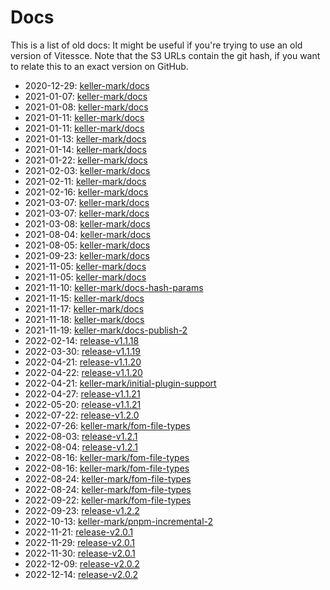 # Docs

This is a list of old docs: It might be useful if you're trying to use an old version of Vitessce.
Note that the S3 URLs contain the git hash, if you want to relate this to an exact version on GitHub.

- 2020-12-29: [keller-mark/docs](https://s3.amazonaws.com/vitessce-data/docs/2020-12-29/efca33d/index.html)
- 2021-01-07: [keller-mark/docs](https://s3.amazonaws.com/vitessce-data/docs/2021-01-07/17e3fef/index.html)
- 2021-01-08: [keller-mark/docs](https://s3.amazonaws.com/vitessce-data/docs/2021-01-08/3d5c52c/index.html)
- 2021-01-11: [keller-mark/docs](https://s3.amazonaws.com/vitessce-data/docs/2021-01-11/a448d3b/index.html)
- 2021-01-11: [keller-mark/docs](https://s3.amazonaws.com/vitessce-data/docs/2021-01-11/d6521c4/index.html)
- 2021-01-13: [keller-mark/docs](https://s3.amazonaws.com/vitessce-data/docs/2021-01-13/5366fb3/index.html)
- 2021-01-14: [keller-mark/docs](http://vitessce-data.s3-website-us-east-1.amazonaws.com/docs/2021-01-14/5366fb3/index.html)
- 2021-01-22: [keller-mark/docs](http://vitessce-data.s3-website-us-east-1.amazonaws.com/docs/2021-01-22/31d4075/index.html)
- 2021-02-03: [keller-mark/docs](http://vitessce-data.s3-website-us-east-1.amazonaws.com/docs/2021-02-03/34862c1/index.html)
- 2021-02-11: [keller-mark/docs](http://vitessce-data.s3-website-us-east-1.amazonaws.com/docs/2021-02-11/545a3e8/index.html)
- 2021-02-16: [keller-mark/docs](http://vitessce-data.s3-website-us-east-1.amazonaws.com/docs/2021-02-16/a2abeb2/index.html)
- 2021-03-07: [keller-mark/docs](http://vitessce-data.s3-website-us-east-1.amazonaws.com/docs/2021-03-07/a6fbdb63/index.html)
- 2021-03-07: [keller-mark/docs](http://vitessce-data.s3-website-us-east-1.amazonaws.com/docs/2021-03-07/e6475293/index.html)
- 2021-03-08: [keller-mark/docs](http://vitessce-data.s3-website-us-east-1.amazonaws.com/docs/2021-03-08/10259196/index.html)
- 2021-08-04: [keller-mark/docs](http://vitessce-data.s3-website-us-east-1.amazonaws.com/docs/2021-08-04/b7701124/index.html)
- 2021-08-05: [keller-mark/docs](http://vitessce-data.s3-website-us-east-1.amazonaws.com/docs/2021-08-05/ac3abee0/index.html)
- 2021-09-23: [keller-mark/docs](http://vitessce-data.s3-website-us-east-1.amazonaws.com/docs/2021-09-23/40ae9d3e/index.html)
- 2021-11-05: [keller-mark/docs](http://vitessce-data.s3-website-us-east-1.amazonaws.com/docs/2021-11-05/5c8bd832/index.html)
- 2021-11-05: [keller-mark/docs](http://vitessce-data.s3-website-us-east-1.amazonaws.com/docs/2021-11-05/2fe97233/index.html)
- 2021-11-10: [keller-mark/docs-hash-params](http://vitessce-data.s3-website-us-east-1.amazonaws.com/docs/2021-11-10/54da252e/index.html)
- 2021-11-15: [keller-mark/docs](http://vitessce-data.s3-website-us-east-1.amazonaws.com/docs/2021-11-15/59da3633/index.html)
- 2021-11-17: [keller-mark/docs](http://vitessce-data.s3-website-us-east-1.amazonaws.com/docs/2021-11-17/db4c2873/index.html)
- 2021-11-18: [keller-mark/docs](http://vitessce-data.s3-website-us-east-1.amazonaws.com/docs/2021-11-18/11f9decb/index.html)
- 2021-11-19: [keller-mark/docs-publish-2](http://vitessce-data.s3-website-us-east-1.amazonaws.com/docs/2021-11-19/6710a228/index.html)
- 2022-02-14: [release-v1.1.18](http://vitessce-data.s3-website-us-east-1.amazonaws.com/docs/2022-02-14/87373735/index.html)
- 2022-03-30: [release-v1.1.19](http://vitessce-data.s3-website-us-east-1.amazonaws.com/docs/2022-03-30/2d1eba78/index.html)
- 2022-04-21: [release-v1.1.20](http://vitessce-data.s3-website-us-east-1.amazonaws.com/docs/2022-04-21/1c3d890b/index.html)
- 2022-04-22: [release-v1.1.20](http://vitessce-data.s3-website-us-east-1.amazonaws.com/docs/2022-04-22/0cb9bea1/index.html)
- 2022-04-21: [keller-mark/initial-plugin-support](http://vitessce-data.s3-website-us-east-1.amazonaws.com/docs/2022-04-21/83afd866/index.html)
- 2022-04-27: [release-v1.1.21](http://vitessce-data.s3-website-us-east-1.amazonaws.com/docs/2022-04-27/a1589f3/index.html)
- 2022-05-20: [release-v1.1.21](http://vitessce-data.s3-website-us-east-1.amazonaws.com/docs/2022-05-20/8a1c10f/index.html)
- 2022-07-22: [release-v1.2.0](http://vitessce-data.s3-website-us-east-1.amazonaws.com/docs/2022-07-22/abaa9e3/index.html)
- 2022-07-26: [keller-mark/fom-file-types](http://vitessce-data.s3-website-us-east-1.amazonaws.com/docs/2022-07-26/3ca5e14/index.html)
- 2022-08-03: [release-v1.2.1](http://vitessce-data.s3-website-us-east-1.amazonaws.com/docs/2022-08-03/3c00617/index.html)
- 2022-08-04: [release-v1.2.1](http://vitessce-data.s3-website-us-east-1.amazonaws.com/docs/2022-08-04/353f85e/index.html)
- 2022-08-16: [keller-mark/fom-file-types](http://vitessce-data.s3-website-us-east-1.amazonaws.com/docs/2022-08-16/31d08ea/index.html)
- 2022-08-16: [keller-mark/fom-file-types](http://vitessce-data.s3-website-us-east-1.amazonaws.com/docs/2022-08-16/7904edd/index.html)
- 2022-08-24: [keller-mark/fom-file-types](http://vitessce-data.s3-website-us-east-1.amazonaws.com/docs/2022-08-24/1b0b4e9/index.html)
- 2022-08-24: [keller-mark/fom-file-types](http://vitessce-data.s3-website-us-east-1.amazonaws.com/docs/2022-08-24/2f5521c/index.html)
- 2022-09-22: [keller-mark/fom-file-types](http://vitessce-data.s3-website-us-east-1.amazonaws.com/docs/2022-09-22/0a65760/index.html)
- 2022-09-23: [release-v1.2.2](http://vitessce-data.s3-website-us-east-1.amazonaws.com/docs/2022-09-23/d1ed3f21/index.html)
- 2022-10-13: [keller-mark/pnpm-incremental-2](http://vitessce-data.s3-website-us-east-1.amazonaws.com/docs/2022-10-13/07cf6970/index.html)
- 2022-11-21: [release-v2.0.1](http://vitessce-data.s3-website-us-east-1.amazonaws.com/docs/2022-11-21/4482d113/)
- 2022-11-29: [release-v2.0.1](http://vitessce-data.s3-website-us-east-1.amazonaws.com/docs/2022-11-29/034a6aa8/)
- 2022-11-30: [release-v2.0.1](http://vitessce-data.s3-website-us-east-1.amazonaws.com/docs/2022-11-30/0327a9c6/)
- 2022-12-09: [release-v2.0.2](http://vitessce-data.s3-website-us-east-1.amazonaws.com/docs/2022-12-09/b925db97/)
- 2022-12-14: [release-v2.0.2](http://vitessce-data.s3-website-us-east-1.amazonaws.com/docs/2022-12-14/a8ee1542/)
